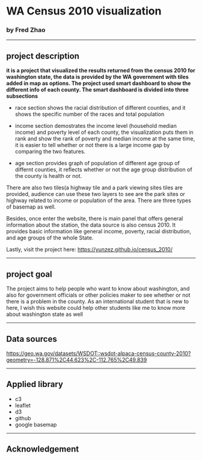 # **WA Census 2010 visualization**
### by Fred Zhao
-----

## project description
**it is a project that visualized the results returned from the census 2010 for washington state, the data is provided by the WA government with tiles added in map as options. The project used smart dashboard to show the different info of each county. The smart dashboard is divided into three subsections**

- race section shows the racial distribution of different counties, and it shows the specific number of the races and total population

- income section demostrates the income level (household median income) and poverty level of each county, the visualization puts them in rank and show the rank of poverty and median income at the same time, it is easier to tell whether or not there is a large income gap by comparing the two features.

- age section provides graph of population of different age group of differnt counties, it reflects whether or not the age group distribution of the county is health or not.

There are also two tiles(a highway tile and a park viewing sites tiles are provided, audience can use these two layers to see are the park sites or highway related to income or population of the area. There are three types of basemap as well.

Besides, once enter the website, there is main panel that offers general information about the station, the data source is also census 2010. It provides basic information like general income, poverty, racial distribution, and age groups of the whole State.

Lastly, visit the project here:
https://yunzez.github.io/census_2010/
______

## project goal
The project aims to help people who want to know about washington, and also for government officials or other policies maker to see whether or not there is a problem in the county.
As an international student that is new to here, I wish this website could help other students like me to know more about washington state as well
______
## Data sources
https://geo.wa.gov/datasets/WSDOT::wsdot-alpaca-census-county-2010?geometry=-128.871%2C44.623%2C-112.765%2C49.839

______
## Applied library
- c3
- leaflet
- d3
- github
- google basemap

______

## Acknowledgement
